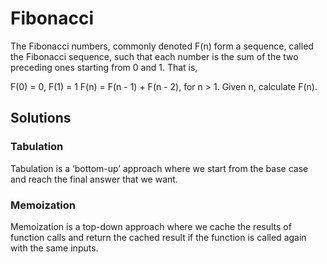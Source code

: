 # Fibonacci

The Fibonacci numbers, commonly denoted F(n) form a sequence, called the
Fibonacci sequence, such that each number is the sum of the two preceding ones
starting from 0 and 1. That is,

F(0) = 0, F(1) = 1
F(n) = F(n - 1) + F(n - 2), for n > 1.
Given n, calculate F(n).

## Solutions

### Tabulation

Tabulation is a ‘bottom-up’ approach where we start from the base case and reach the final answer that we want.

### Memoization

Memoization is a top-down approach where we cache the results of function calls and return the cached result if the function is called again with the same inputs.
